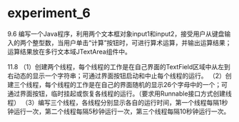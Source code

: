 # experiment_6

9.6 编写一个Java程序，利用两个文本框对象input1和input2，接受用户从键盘输入的两个整型数，当用户单击“计算”按钮时，可进行算术运算，并输出运算结果；运算结果放在多行文本域JTextArea组件中。

11.8 
（1）创建两个线程，每个线程的工作是在自己界面的TextField区域中从左到右动态的显示一个字符串；可通过界面按钮启动和中止每个线程的运行。
（2）创建三个线程，每个线程的工作是在自己的界面随机的显示26个字母中的一个；可通过界面按钮，临时挂起或恢复各线程的运行。（要求用Runnable接口方式创建线程）
（3）编写三个线程，各线程分别显示各自的运行时间，第一个线程每隔1秒钟运行一次，第二个线程每隔5秒钟运行一次，第三个线程每隔10秒钟运行一次。
